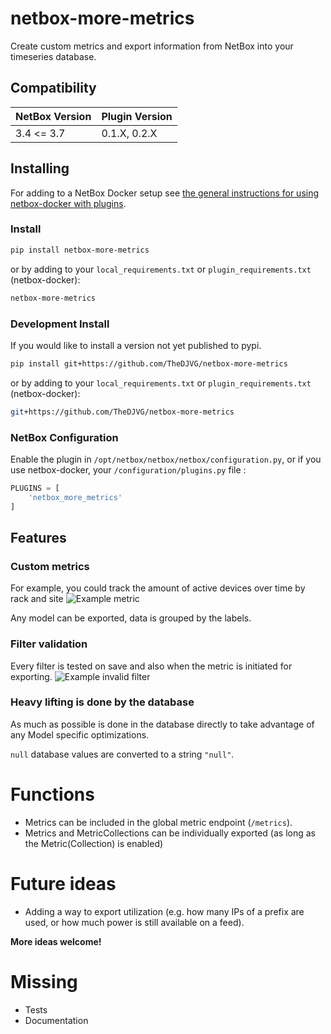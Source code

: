 # netbox-more-metrics

Create custom metrics and export information from NetBox into your timeseries database.

## Compatibility

| NetBox Version | Plugin Version |
|----------------|----------------|
| 3.4 <= 3.7     | 0.1.X, 0.2.X   |

## Installing

For adding to a NetBox Docker setup see
[the general instructions for using netbox-docker with plugins](https://github.com/netbox-community/netbox-docker/wiki/Using-Netbox-Plugins).



### Install

```bash
pip install netbox-more-metrics
```

or by adding to your `local_requirements.txt` or `plugin_requirements.txt` (netbox-docker):

```bash
netbox-more-metrics
```

### Development Install

If you would like to install a version not yet published to pypi.

```bash
pip install git+https://github.com/TheDJVG/netbox-more-metrics
```

or by adding to your `local_requirements.txt` or `plugin_requirements.txt` (netbox-docker):

```bash
git+https://github.com/TheDJVG/netbox-more-metrics
```

### NetBox Configuration

Enable the plugin in `/opt/netbox/netbox/netbox/configuration.py`,
 or if you use netbox-docker, your `/configuration/plugins.py` file :

```python
PLUGINS = [
    'netbox_more_metrics'
]
```


## Features
### Custom metrics
For example, you could track the amount of active devices over time by rack and site
![Example metric](docs/img/example1.png)

Any model can be exported, data is grouped by the labels.

### Filter validation
Every filter is tested on save and also when the metric is initiated for exporting.
![Example invalid filter](docs/img/example2.png)

### Heavy lifting is done by the database
As much as possible is done in the database directly to take advantage of any Model specific optimizations.

`null` database values are converted to a string `"null"`.

# Functions
- Metrics can be included in the global metric endpoint (`/metrics`).
- Metrics and MetricCollections can be individually exported (as long as the Metric(Collection) is enabled)

# Future ideas
- Adding a way to export utilization (e.g. how many IPs of a prefix are used, or how much power is still available on a feed).

**More ideas welcome!**

# Missing
- Tests
- Documentation
